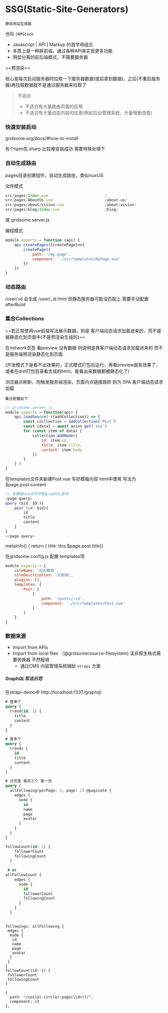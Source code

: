# SSG(Static-Site-Generators)

`静态网站生成器`

也叫 `JAMStack`

- Javascript | API | Markup 的首字母组合
- 本质上是一种胖前端，通过各种API来实现更多功能
- 明显分离的前后端模式，不需要服务器



==预渲染==

核心是每次启动服务器时拉取一下服务器数据(提前拿到数据)，之后(不重启服务器)再拉取数据就不是通过服务器来拉取了



> 不适合
>
> - 不适合有大量路由页面的应用
> - 不适合有大量动态内容的应用(例如后台管理系统，大量增删改查)



### 快速安装启动

gridsome.org/docs/#how-to-install



有个npm包 sharp 比较难安装成功 需要特殊处理下





### 自动生成路由

pages目录创建组件，自动生成路由，类似nuxtJS

文件模式

```js
src/pages/Index.vue							/
src/pages/AboutUs.vue						/about-us/
src/pages/about/Vision.vue					/about/vision/
src/pages/blog/Index.vue					/blog/
```

或 gridsome.server.js

编程模式

```js
module.exports = function (api) {
    api.createPages({createPage}=>{
        createPage({
            path: '/my-page',
            component: './src/templates/MyPage.vue'
        })
    })
}
```



### 动态路由

/user/:id 会生成 /user/_id.html 但静态服务器可能没匹配上 需要手动配置afterBuild





### 集合Collections

==若正常使用vue前端写法展示数据，则是 客户端动态请求加载进来的，而不是被静态化到页面中(不是预渲染生成的)==

在network页签 看preview 没有数据 则说明是靠客户端动态请求加载进来的 而不是服务端预渲染静态化到页面

(开发模式下是看不出效果的，正式模式打包后运行，再看preview就有效果了，或者在dist打包目录看生成的html，能看出来数据都被静态化了)

浏览器点刷新，则触发服务端渲染，页面内点链接跳转 则为 SPA 客户端动态请求加载



`集合配置如下`

```js
// gridsome.server.js
module.exports = function(api) {
    api.loadSource( ({addCollection}) => {
        const colllection = addCollection('Post')
        const {data} = await axios.get('xxx')
        for (const item of data) {
            collection.addNode({
                id: item.id,
                title: item.title,
                content: item.body
            })
        }
    } )
}
```

在templates文件夹新建Post.vue 写好模板内容 html中使用 写法为 $page.post.content

```js
// 在模板vue文件中配graphQL查询
<page-query>
query ($id: ID!){
    post (id: $id){
        id
        title
        content
    }
}
</page-query>
```

metaInfo() { return { title: this.$page.post.title}}



在gridsome.config.js 配置 templates项

```js
module.exports = {
    siteName: '拉勾教育',
    siteDescriiption: '大前端',
    plugins: [],
    templates: {
        Post: [
            {
                path: '/posts/:id',
                component: './src/templates/Post.vue'
            }
        ]
    }
}
```





### 数据来源

- Import from APIs
- Import from local files （@gridsome/source-filesystem)  读非原生格式需要转换器 不然报错
  - 通过CMS 内容管理系统辅助 `strapi` 方案



##### GraphQL写法示范

在strapi-demo中 http://localhost:1337/graphql

```sql
# 查单个
query {
  trend(id: 1) {
    title
    content
  }
}

# 查多个
query {
  trends {
    id
    title
    content
  }  
}

# 分页查 每页三个 第一页
query {
  allFollowing(perPage: 3, page: 1) @paginate {
    edges {
      node {
        id
        name
        page
        avatar
      }
    }
  }
}

followCount(id: 1) {
    followerCount
    followingCount
  }
  
 # or
allFollowCount {
    edges {
      node {
        id
        followerCount
        followingCount
      }
    }
  }
 
```



```
followings: allFollowing {
 edges {
  node {
   id
   name
   page
   avatar
  }
 }
}
followCount(id: 1) {
 followerCount
 followingCount
}
```

```
{
  path: "/social-circle/:page(\\d+)?/",
  component: c3
},
```